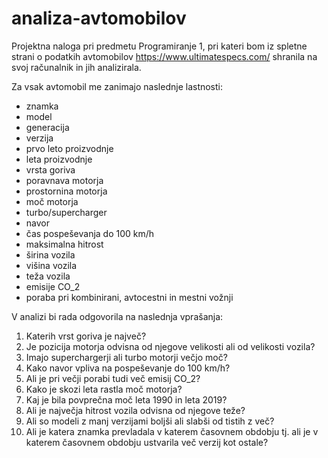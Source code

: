 # analiza-avtomobilov

Projektna naloga pri predmetu Programiranje 1, pri kateri bom iz spletne strani
o podatkih avtomobilov https://www.ultimatespecs.com/ shranila na svoj računalnik 
in jih analizirala.

Za vsak avtomobil me zanimajo naslednje lastnosti:
- znamka
- model
- generacija
- verzija
- prvo leto proizvodnje
- leta proizvodnje
- vrsta goriva
- poravnava motorja
- prostornina motorja 
- moč motorja
- turbo/supercharger
- navor
- čas pospeševanja do 100 km/h
- maksimalna hitrost
- širina vozila
- višina vozila
- teža vozila
- emisije CO_2
- poraba pri kombinirani, avtocestni in mestni vožnji

V analizi bi rada odgovorila na naslednja vprašanja:
1. Katerih vrst goriva je največ?
2. Je pozicija motorja odvisna od njegove velikosti ali od velikosti vozila?
3. Imajo superchargerji ali turbo motorji večjo moč?
4. Kako navor vpliva na pospeševanje do 100 km/h?
5. Ali je pri večji porabi tudi več emisij CO_2?
6. Kako je skozi leta rastla moč motorja?
7. Kaj je bila povprečna moč leta 1990 in leta 2019?
8. Ali je največja hitrost vozila odvisna od njegove teže?
9. Ali so modeli z manj verzijami boljši ali slabši od tistih z več?
10. Ali je katera znamka prevladala v katerem časovnem obdobju tj. ali je v katerem časovnem obdobju ustvarila več verzij kot ostale?
